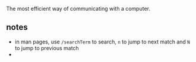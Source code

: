 The most efficient way of communicating with a computer.

## notes
- in man pages, use `/searchTerm` to search, `n` to jump to next match and `N` to jump to previous match
- 
